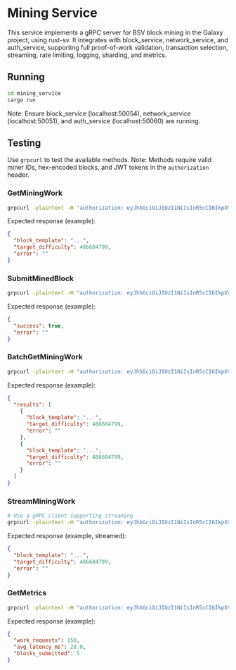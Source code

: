 # Mining Service

This service implements a gRPC server for BSV block mining in the Galaxy project, using rust-sv. It integrates with block_service, network_service, and auth_service, supporting full proof-of-work validation, transaction selection, streaming, rate limiting, logging, sharding, and metrics.

## Running
```bash
cd mining_service
cargo run
```
Note: Ensure block_service (localhost:50054), network_service (localhost:50051), and auth_service (localhost:50060) are running.

## Testing
Use `grpcurl` to test the available methods. Note: Methods require valid miner IDs, hex-encoded blocks, and JWT tokens in the `authorization` header.

### GetMiningWork
```bash
grpcurl -plaintext -H "authorization: eyJhbGciOiJIUzI1NiIsInR5cCI6IkpXVCJ9.eyJzdWIiOiJtaW5lcjEiLCJyb2xlIjoibWluZXIiLCJleHAiOjE5MjA2NzY1MDl9.8X8z7z3Y8Qz5z5z7z3Y8Qz5z5z7z3Y8Qz5z5z7z3Y8Q" -d '{"miner_id": "miner1"}' localhost:50058 mining.Mining/GetMiningWork
```
Expected response (example):
```json
{
  "block_template": "...",
  "target_difficulty": 486604799,
  "error": ""
}
```

### SubmitMinedBlock
```bash
grpcurl -plaintext -H "authorization: eyJhbGciOiJIUzI1NiIsInR5cCI6IkpXVCJ9.eyJzdWIiOiJtaW5lcjEiLCJyb2xlIjoibWluZXIiLCJleHAiOjE5MjA2NzY1MDl9.8X8z7z3Y8Qz5z5z7z3Y8Qz5z5z7z3Y8Qz5z5z7z3Y8Q" -d '{"block_hex": "01000000000000000000000000000000000000000000000000000000000000000000000000000000000000000000000000000000000000000000000000000000000000000000ffffffff"}' localhost:50058 mining.Mining/SubmitMinedBlock
```
Expected response (example):
```json
{
  "success": true,
  "error": ""
}
```

### BatchGetMiningWork
```bash
grpcurl -plaintext -H "authorization: eyJhbGciOiJIUzI1NiIsInR5cCI6IkpXVCJ9.eyJzdWIiOiJtaW5lcjEiLCJyb2xlIjoibWluZXIiLCJleHAiOjE5MjA2NzY1MDl9.8X8z7z3Y8Qz5z5z7z3Y8Qz5z5z7z3Y8Qz5z5z7z3Y8Q" -d '{"miner_ids": ["miner1", "miner2"]}' localhost:50058 mining.Mining/BatchGetMiningWork
```
Expected response (example):
```json
{
  "results": [
    {
      "block_template": "...",
      "target_difficulty": 486604799,
      "error": ""
    },
    {
      "block_template": "...",
      "target_difficulty": 486604799,
      "error": ""
    }
  ]
}
```

### StreamMiningWork
```bash
# Use a gRPC client supporting streaming
grpcurl -plaintext -H "authorization: eyJhbGciOiJIUzI1NiIsInR5cCI6IkpXVCJ9.eyJzdWIiOiJtaW5lcjEiLCJyb2xlIjoibWluZXIiLCJleHAiOjE5MjA2NzY1MDl9.8X8z7z3Y8Qz5z5z7z3Y8Qz5z5z7z3Y8Qz5z5z7z3Y8Q" -d '{"miner_id": "miner1"}' localhost:50058 mining.Mining/StreamMiningWork
```
Expected response (example, streamed):
```json
{
  "block_template": "...",
  "target_difficulty": 486604799,
  "error": ""
}
```

### GetMetrics
```bash
grpcurl -plaintext -H "authorization: eyJhbGciOiJIUzI1NiIsInR5cCI6IkpXVCJ9.eyJzdWIiOiJtaW5lcjEiLCJyb2xlIjoibWluZXIiLCJleHAiOjE5MjA2NzY1MDl9.8X8z7z3Y8Qz5z5z7z3Y8Qz5z5z7z3Y8Qz5z5z7z3Y8Q" -d '{}' localhost:50058 mining.Mining/GetMetrics
```
Expected response (example):
```json
{
  "work_requests": 150,
  "avg_latency_ms": 20.0,
  "blocks_submitted": 5
}
```
